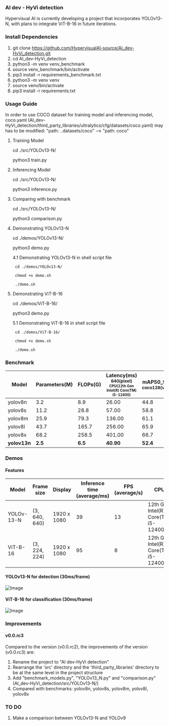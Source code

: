 ### AI dev - HyVi detection                                                                                        
Hypervisual AI is currently developing a project that incorporates YOLOv13-N, with plans to integrate ViT-B-16 in future iterations.
                                                                                                    
### Install Dependencies                                                                            
1. git clone https://github.com/HypervisualAI-source/AI_dev-HyVi_detection.git                               
2. cd AI_dev-HyVi_detection
3. python3 -m venv venv_benchmark
4. source venv_benchmark/bin/activate
5. pip3 install -r requirements_benchmark.txt
6. python3 -m venv venv
7. source venv/bin/activate
8. pip3 install -r requirements.txt
                             
### Usage Guide

In order to use COCO dataset for training model and inferencing model, coco.yaml (AI_dev-HyVi_detection/third_party_libraries/ultralytics/cfg/datasets/coco.yaml) may has to be modified:
"path: ..datasets/coco" --> "path: coco" 

                                                 
1. Training Model
   
    cd ./src/YOLOv13-N/
   
	python3 train.py      
	                                                                                           
2. Inferencing Model
   
    cd ./src/YOLOv13-N/
                                             
	python3 inference.py
	                                                     
3. Comparing with benchmark
                                                                                   
    cd ./src/YOLOv13-N/
	                                                                                                    
    python3 comparison.py

4. Demonstrating YOLOv13-N

    cd ./demos/YOLOv13-N/
   
	python3 demo.py 

    4.1 Demonstrating YOLOv13-N in shell script file
   
        cd ./demos/YOLOv13-N/
   
        chmod +x demo.sh
   
	    ./demo.sh

5. Demonstrating ViT-B-16
   
    cd ./demos/ViT-B-16/
   
	python3 demo.py                  
                                       
    5.1 Demonstrating ViT-B-16 in shell script file
   
        cd ./demos/ViT-B-16/
   
        chmod +x demo.sh
   
	    ./demo.sh
                                
                                                                                                                                     
### Benchmark                                                                                                                                                             
| Model | Parameters(M) | FLOPs(G) | Latency(ms)<br><sup>640(pixel)<br><sup>CPU(12th Gen Intel(R) Core(TM) i5-12400)| mAP50_95<br><sup>coco128(val)|  
|-------|-----|----------|---------------------------- |-----------------|                                                                                                            
| yolov8n | 3.2 | 8.9 | 26.00 | 44.8 |
| yolov8s | 11.2 | 28.8 | 57.00 | 58.8 |
| yolov8m | 25.9 | 79.3 | 136.00 | 61.1 |
| yolov8l | 43.7 | 165.7 | 256.00 | 65.9 |
| yolov8x | 68.2 | 258.5 | 401.00 | 66.7 |
| **yolov13n** | **2.5** | **6.5** | **40.90** | **52.4** |
                                                                                                        
                                                                                                                 
### Demos                                                                                                                                                             
#### Features                        
| Model | Frame size | Display  | Inference time (average/ms) | FPS (average/s) |   CPU   |
|-------|-----|----------|---------------------------- |-----------------|---------|
| YOLOv-13-N|(3, 640, 640) | 1920 x 1080  | 39 | 13 | 12th Gen Intel(R) Core(TM) i5-12400 |
| ViT-B-16|(3, 224, 224) | 1920 x 1080  | 95 | 8 | 12th Gen Intel(R) Core(TM) i5-12400 |

                            
#### YOLOv13-N for detection (30ms/frame)
![Image](demos/YOLOv13-N/source/yolo_output.gif)

#### ViT-B-16 for classification (30ms/frame)
![Image](demos/ViT-B-16/source/vit_output.gif)
                    
### Improvements                       
#### v0.0.rc3
Compared to the version (v0.0.rc2), the improvements of the version (v0.0.rc3) are:
1. Rename the project to "AI dev-HyVi detection"
2. Rearrange the 'src' directory and the 'third_party_libraries' directory to be at the same level in the project structure 
3. Add "benchmark_models.py", "YOLOv13_N.py" and "comparison.py" (AI_dev-HyVi_detection/src/YOLOv13-N/)
4. Compared with benchmarks: yolov8n, yolov8s, yolov8m, yolov8l, yolov8x
                                                                                                                                              
### TO DO                                         
1. Make a comparison between YOLOv13-N and YOLOv9                                                                                                   































